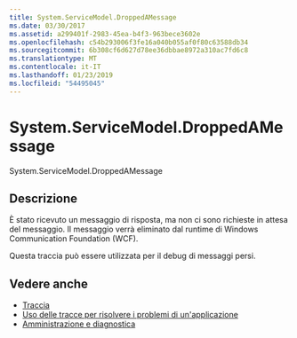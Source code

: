 ```yaml
---
title: System.ServiceModel.DroppedAMessage
ms.date: 03/30/2017
ms.assetid: a299401f-2983-45ea-b4f3-963bece3602e
ms.openlocfilehash: c54b293006f3fe16a040b055af0f80c63588db34
ms.sourcegitcommit: 6b308cf6d627d78ee36dbbae8972a310ac7fd6c8
ms.translationtype: MT
ms.contentlocale: it-IT
ms.lasthandoff: 01/23/2019
ms.locfileid: "54495045"
---
```

# <a name="systemservicemodeldroppedamessage"></a>System.ServiceModel.DroppedAMessage
System.ServiceModel.DroppedAMessage  
  
## <a name="description"></a>Descrizione  
 È stato ricevuto un messaggio di risposta, ma non ci sono richieste in attesa del messaggio. Il messaggio verrà eliminato dal runtime di Windows Communication Foundation (WCF).  
  
 Questa traccia può essere utilizzata per il debug di messaggi persi.  
  
## <a name="see-also"></a>Vedere anche
- [Traccia](../../../../../docs/framework/wcf/diagnostics/tracing/index.md)
- [Uso delle tracce per risolvere i problemi di un'applicazione](../../../../../docs/framework/wcf/diagnostics/tracing/using-tracing-to-troubleshoot-your-application.md)
- [Amministrazione e diagnostica](../../../../../docs/framework/wcf/diagnostics/index.md)
